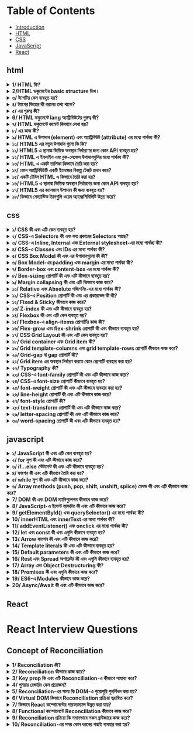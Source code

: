 # Table of Contents

- [Introduction](#introduction)
- [HTML](#html)
- [CSS](#css)
- [JavaScript](#javascript)
- [React](#React)

## html
<details>
  <summary><strong>1/ HTML কি?</strong></summary>
  <p>উত্তর : HTML এর পুর্ণরুপ হল HyperText Markup Language. এটি ওয়েব পেইজ তৈরি এবং গঠন করার জন্য ব্যবহৃত একটি মার্কআপ ভাষা। 
  HTML মুলত ওয়েবপেইজের বিষয়বস্তু যেমন পাঠ্য, চিত্র, লিঙ্ক, এবং অন্যান্য মিডিয়া উপাদানগুলি নির্ধারণ করতে ব্যবহৃত হয়। HTML কোডটি ট্যাগ এবং অ্যাট্রিবিউটের সমন্বয়ে গঠিত, যা ব্রাউজারকে বলে দেয় কীভাবে একটি ওয়েবপেইজ বিভিন্ন অংশ প্রদর্শন করতে হবে। HTML একটি স্ট্যাটিক ভাষা, অর্থাৎ এটি ওয়েবপেইজ স্থায়ী গঠন এবং বিষয়বস্তু নির্ধারণ করে। 
  </p>
</details>

<details>
  <summary><strong>2/HTML ডকুমেন্টের basic structure লিখ।</strong></summary>
  <p>উত্তর :  

                <!DOCTYPE html>
                <html lang="en">
                <head>
                    <meta charset="UTF-8">
                    <meta name="viewport" content="width=device-width, initial-scale=1.0">
                    <title>Document Title</title>
                </head>
                <body>
                    <h1>Welcome to HTML</h1>
                    <p>This is a basic HTML document structure.</p>
                </body>
                </html></p>
</details>


<details>
  <summary><strong>৩/ <!DOCTYPE html> ট্যাগটির কেন ব্যবহৃত হয়?</strong></summary>
  <p> উত্তর : <!DOCTYPE html> ট্যাগটি ব্রাউজারকে জানায় যে ডকুমেন্টটি HTML5 ভাষায় লেখা হয়েছে। এটি ব্রাউজারকে ডকুমেন্টটি সঠিকভাবে এবং স্ট্যান্ডার্ড মোডে রেন্ডার করতে সহায়তা করে।</p>
</details>

<details>
  <summary><strong>৪/ <head> ট্যাগের ভিতরে কী ধরনের তথ্য থাকে?</strong></summary>
  <p> উত্তর : <head> ট্যাগের ভিতরে থাকে মেটা-তথ্য যেমন চরসেট(charset), ভিউপোর্ট সেটিংস, শিরোনাম, এবং স্টাইলশিট এবং স্ক্রিপ্ট লিঙ্ক।</p>
</details>

<details>
  <summary><strong>৫/ <meta charset="UTF-8"> এর গুরুত্ব কী?</strong></summary>
  <p> উত্তর :<meta charset="UTF-8"> ডকুমেন্টের চরসেট(charset) নির্ধারণ করে যা ইউনিকোড ব্যবহার করে। এটি নিশ্চিত করে যে ডকুমেন্টে বিভিন্ন ভাষার বিশেষ অক্ষরগুলি সঠিকভাবে প্রদর্শিত হবে।</p>
</details>
<details>
  <summary><strong>6/ HTML ডকুমেন্টে lang অ্যাট্রিবিউটের গুরুত্ব কী?</strong></summary>
  <p> উত্তর :lang অ্যাট্রিবিউটটি ডকুমেন্টের ভাষা নির্ধারণ করে যা ব্রাউজার এবং স্ক্রিন রিডারগুলির জন্য উপকারী। এটি সার্চ ইঞ্জিন অপটিমাইজেশনেও সহায়ক।</p>
</details>
<details>
  <summary><strong>৭/ HTML ডকুমেন্টে কমেন্ট কিভাবে লেখা হয়?</strong></summary>
  <p> উত্তর : HTML ডকুমেন্টে কমেন্ট লেখার জন্য নিচের ফরম্যাট ব্যবহার করা হয়:
	                              <!-- এটি একটি কমেন্ট -->
HTML কমেন্ট শুরু হয় <!-- দিয়ে এবং শেষ হয় --> দিয়ে।এই দুটি চিহ্নের মধ্যে যা কিছু লেখা হয়, তা ব্রাউজার ব্যবহারকারীকে দেখানো হয় না।</p>
</details>
<details>
  <summary><strong>৮/<metaname="viewport" content="width=device-width, initial-scale=1.0"> এর কাজ কী?</strong></summary>
  <p> উত্তর : এই <meta> ট্যাগটি মোবাইল ডিভাইসে ডকুমেন্টের স্কেলিং এবং প্রস্থ নিয়ন্ত্রণ করে, যা রেস্পন্সিভ ডিজাইনের জন্য অত্যন্ত গুরুত্বপূর্ণ।</p>
</details>
<details>
  <summary><strong>৯/ HTML এ উপাদান (element) এবং অ্যাট্রিবিউট (attribute) এর মধ্যে পার্থক্য কী?</strong></summary>
  <p>উত্তর : 

                        উপাদান (Element):
                        সংজ্ঞা: HTML ডকুমেন্টের বিল্ডিং ব্লক। এটি একটি শুরু ট্যাগ, বিষয়বস্তু, এবং একটি শেষ ট্যাগ নিয়ে গঠিত।
                        উদাহরণ: <p>এই একটি প্যারাগ্রাফ।</p>
                        এখানে <p> শুরু ট্যাগ, এই একটি প্যারাগ্রাফ। বিষয়বস্তু, এবং </p> শেষ ট্যাগ।
                        প্রকারভেদ:
                        ব্লক লেভেল উপাদান: <div>, <p>, <h1>, ইত্যাদি।
                        ইনলাইন উপাদান: <span>, <a>, <img>, ইত্যাদি।
                        অ্যাট্রিবিউট (Attribute):
                        সংজ্ঞা: HTML উপাদানগুলির অতিরিক্ত তথ্য প্রদান করে। এগুলি শুরু ট্যাগে নির্দিষ্ট করা হয় এবং সাধারণত নাম-মান জোড়া আকারে থাকে।
                        উদাহরণ: <a href="https://www.example.com" target="_blank">Visit Example</a>
                        এখানে href এবং target অ্যাট্রিবিউট, এবং তাদের মান যথাক্রমে "https://www.example.com" এবং "_blank"।</p>
</details>
<details>
  <summary><strong>১০/  HTML5 এর নতুন উপাদান গুলো কি কি?</strong></summary>
  <p>উত্তর : HTML5 এর নতুন উপাদানগুলোর নাম:
  <ul>
    <li><code>&lt;article&gt;</code></li>
    <li><code>&lt;section&gt;</code></li>
    <li><code>&lt;nav&gt;</code></li>
    <li><code>&lt;aside&gt;</code></li>
    <li><code>&lt;header&gt;</code></li>
    <li><code>&lt;footer&gt;</code></li>
    <li><code>&lt;main&gt;</code></li>
    <li><code>&lt;figure&gt;</code></li>
    <li><code>&lt;figcaption&gt;</code></li>
    <li><code>&lt;mark&gt;</code></li>
    <li><code>&lt;time&gt;</code></li>
    <li><code>&lt;progress&gt;</code></li>
    <li><code>&lt;meter&gt;</code></li>
    <li><code>&lt;summary&gt;</code></li>
    <li><code>&lt;details&gt;</code></li>
  </ul>
  </p>
</details>

<details>
  <summary><strong>১১/ HTML5 এ স্থানাঙ্ক ভিত্তিক অবস্থান নির্ধারণের জন্য কোন API ব্যবহৃত হয়? </strong></summary>
  <p>উত্তর: জিওলোকেশন API।</p>
</details>
<details>
  <summary><strong>১২/ HTML এ ইনলাইন এবং ব্লক-লেভেল উপাদানগুলির মধ্যে পার্থক্য কী?</strong></summary>
  <p>উত্তর : 
  </p>
  <p><strong>ইনলাইন উপাদান (Inline Elements):</strong></p>
  <ul>
    <li>সংজ্ঞা: ইনলাইন উপাদানগুলি একটি লাইনের মধ্যে থাকে এবং শুধুমাত্র যতটুকু প্রয়োজন ততটুকু জায়গা নেয়।</li>
    <li>ডিসপ্লে প্রপার্টি: <code>display: inline;</code></li>
    <li>লাইনের পরিবর্তন: ইনলাইন উপাদানগুলি নতুন লাইন শুরু করে না।</li>
    <li>আনুষঙ্গিক উপাদান: ইনলাইন উপাদানগুলির মধ্যে শুধুমাত্র ইনলাইন বা টেক্সট উপাদান থাকতে পারে।</li>
    <li>উদাহরণ: <code>&lt;span&gt;</code>, <code>&lt;a&gt;</code>, <code>&lt;img&gt;</code>, <code>&lt;strong&gt;</code>, <code>&lt;em&gt;</code></li>
    <li>স্টাইলিং: ইনলাইন উপাদানগুলির প্রস্থ বা উচ্চতা পরিবর্তন করা যায় না।</li>
  </ul>
  <p><strong>ব্লক-লেভেল উপাদান (Block-level Elements):</strong></p>
  <ul>
    <li>সংজ্ঞা: ব্লক-লেভেল উপাদানগুলি একটি সম্পূর্ণ লাইনের জায়গা নেয় এবং নতুন লাইন শুরু করে।</li>
    <li>ডিসপ্লে প্রপার্টি: <code>display: block;</code></li>
    <li>লাইনের পরিবর্তন: প্রতিটি ব্লক-লেভেল উপাদান নতুন লাইন শুরু করে।</li>
    <li>আনুষঙ্গিক উপাদান: ব্লক-লেভেল উপাদানগুলির মধ্যে অন্যান্য ব্লক-লেভেল বা ইনলাইন উপাদান থাকতে পারে।</li>
    <li>উদাহরণ: <code>&lt;div&gt;</code>, <code>&lt;p&gt;</code>, <code>&lt;h1&gt;</code> - <code>&lt;h6&gt;</code>, <code>&lt;ul&gt;</code>, <code>&lt;ol&gt;</code>, <code>&lt;li&gt;</code></li>
    <li>স্টাইলিং: ব্লক-লেভেল উপাদানগুলির প্রস্থ এবং উচ্চতা পরিবর্তন করা যায়।</li>
  </ul>
</details>

<details>
  <summary><strong>১৩/ HTML এ একটি তালিকা কিভাবে তৈরি করা হয়?</strong></summary>
  <p>উত্তর: একটি আনঅর্ডারড তালিকার জন্য <code>&lt;ul&gt;</code> এবং <code>&lt;li&gt;</code>, এবং একটি অর্ডারড তালিকার জন্য <code>&lt;ol&gt;</code> এবং <code>&lt;li&gt;</code> ট্যাগ ব্যবহার করা হয়।</p>
</details>

<details>
  <summary><strong>১৪/ কোন অ্যাট্রিবিউটটি একটি ইমেজের বিকল্প টেক্সট প্রদান করে?</strong></summary>
  <p>উত্তর: <code>alt</code> অ্যাট্রিবিউট।</p>
</details>

<details>
  <summary><strong>১৫/ একটি টেবিল HTML এ কিভাবে তৈরি করা হয়?</strong></summary>
  <p>উত্তর: <code>&lt;table&gt;</code>, <code>&lt;tr&gt;</code>, <code>&lt;td&gt;</code>, <code>&lt;th&gt;</code> ট্যাগগুলি ব্যবহার করে।</p>
  <table>
    <tr>
      <th>নাম</th>
      <th>বয়স</th>
      <th>শহর</th>
    </tr>
    <tr>
      <td>আহমেদ</td>
      <td>২৫</td>
      <td>ঢাকা</td>
    </tr>
    <tr>
      <td>সারা</td>
      <td>২২</td>
      <td>চট্টগ্রাম</td>
    </tr>
  </table>
</details>
<details>
  <summary><strong>১৬/ HTML5 এ স্থানাঙ্ক ভিত্তিক অবস্থান নির্ধারণের জন্য কোন API ব্যবহৃত হয়?</strong></summary>
  <p>উত্তর: জিওলোকেশন API।</p>
</details>

<details>
  <summary><strong>১৭/ HTML5 এর ক্যানভাস উপাদান কী জন্য ব্যবহৃত হয়?</strong></summary>
  <p>উত্তর: 2D গ্রাফিক্স এবং অ্যানিমেশন আঁকতে।</p>
</details>

<details>
  <summary><strong>১৮/ কিভাবে সেম্যান্টিক ট্যাগগুলি ওয়েব অ্যাক্সেসিবিলিটি উন্নত করে?</strong></summary>
  <p>উত্তর: 
    সেম্যান্টিক ট্যাগগুলি ওয়েব অ্যাক্সেসিবিলিটি উন্নত করে বিভিন্ন উপায়ে, যার মধ্যে রয়েছে:
  </p>
  <ul>
    <li><strong>স্ক্রিন রিডারের জন্য ওয়েবসাইটের কাঠামো স্পষ্ট করা:</strong> সেম্যান্টিক ট্যাগগুলি স্ক্রিন রিডারকে বলে যে ওয়েবপৃষ্ঠার বিভিন্ন অংশ কী কাজ করে। উদাহরণস্বরূপ, একটি <code>&lt;h1&gt;</code> ট্যাগ স্ক্রিন রিডারকে বলে যে এটি একটি শিরোনাম, যখন একটি <code>&lt;p&gt;</code> ট্যাগ স্ক্রিন রিডারকে বলে যে এটি একটি অনুচ্ছেদ। এটি ব্যবহারকারীদের ওয়েবপৃষ্ঠার বিষয়বস্তু আরও সহজে বুঝতে এবং নেভিগেট করতে সাহায্য করে।</li>
    <li><strong>সার্চ ইঞ্জিন অপ্টিমাইজেশন (SEO) উন্নত করা:</strong> সেম্যান্টিক ট্যাগগুলি সার্চ ইঞ্জিনগুলিকে বুঝতে সাহায্য করে যে ওয়েবপৃষ্ঠাটি কিসের সম্পর্কে। এটি ওয়েবসাইটটিকে প্রাসঙ্গিক অনুসন্ধানের ফলাফলে বৃদ্ধি করতে সাহায্য করে।</li>
    <li><strong>সহজেই বোঝার জন্য ওয়েবসাইট তৈরি করা:</strong> সেম্যান্টিক ট্যাগগুলি ব্যবহার করার ফলে ওয়েবসাইটগুলি আরও সহজে বোঝা যায়, এমনকি যারা HTML বা CSS-এর সাথে পরিচিত নন। এটি বিভিন্ন দক্ষতা স্তরের ব্যবহারকারীদের জন্য ওয়েবসাইটগুলি আরও অ্যাক্সেসযোগ্য করে তোলে।</li>
  </ul>
  <p>সেম্যান্টিক ট্যাগগুলির কিছু নির্দিষ্ট উদাহরণ যা ওয়েব অ্যাক্সেসিবিলিটি উন্নত করতে ব্যবহার করা যেতে পারে তার মধ্যে রয়েছে:</p>
  <ul>
    <li><code>&lt;h1&gt;</code> থেকে <code>&lt;h6&gt;</code>: শিরোনামগুলি নির্দেশ করতে।</li>
    <li><code>&lt;p&gt;</code>: অনুচ্ছেদগুলি নির্দেশ করতে।</li>
    <li><code>&lt;a&gt;</code>: হাইপারলিঙ্কগুলি নির্দেশ করতে।</li>
    <li><code>&lt;img&gt;</code>: চিত্রগুলি নির্দেশ করতে।</li>
    <li><code>&lt;table&gt;</code>: সারণিগুলি নির্দেশ করতে।</li>
    <li><code>&lt;ul&gt;</code> এবং <code>&lt;ol&gt;</code>: তালিকাগুলি নির্দেশ করতে।</li>
  </ul>
  <p>সেম্যান্টিক ট্যাগগুলি ব্যবহার করা ওয়েব অ্যাক্সেসিবিলিটি উন্নত করার একটি সহজ উপায়। এগুলি ব্যবহারকারীদের জন্য ওয়েবসাইটগুলি আরও সহজে বোঝা এবং ব্যবহার করা যায় তা নিশ্চিত করতে সাহায্য করে।</p>
</details>


## css 
<details>
  <summary><strong>১/ CSS কী এবং এটি কেন ব্যবহৃত হয়?</strong></summary>
  <p>উত্তর: CSS (Cascading Style Sheets) একটি স্টাইল শীট ভাষা যা HTML বা XML (SVG, XHTML) এর মত মার্কআপ ভাষার সাথে ব্যবহৃত হয়। এটি ওয়েব পেইজের বিন্যাস নির্ধারণ করতে ব্যবহৃত হয়, যেমন রঙ, ফন্ট, এবং লেআউট।</p>
</details>

<details>
  <summary><strong>২/ CSS-এ Selectors কী এবং কত প্রকারের Selectors আছে?</strong></summary>
  <p>উত্তর: CSS-এ Selectors হল উপাদানগুলি নির্ধারণ করার উপায় যেগুলি আপনি স্টাইল করতে চান। Selectors-এর প্রকারভেদগুলি হল: Universal, Type, Class, ID, Attribute, Pseudo-class, এবং Pseudo-element।</p>
</details>

<details>
  <summary><strong>৩/ CSS-এ Inline, Internal এবং External stylesheet-এর মধ্যে পার্থক্য কী?</strong></summary>
  <p>উত্তর: Inline CSS সরাসরি HTML ট্যাগের মধ্যে লেখা হয়, Internal CSS <code>&lt;style&gt;</code> ট্যাগের মধ্যে লেখা হয় যা HTML ডকুমেন্টের <code>&lt;head&gt;</code> সেকশনে থাকে, এবং External CSS আলাদা .css ফাইলে লেখা হয় এবং HTML ডকুমেন্টে <code>&lt;link&gt;</code> ট্যাগের মাধ্যমে যুক্ত করা হয়।</p>
</details>

<details>
  <summary><strong>৪/ CSS-এ Classes এবং IDs এর মধ্যে পার্থক্য কী?</strong></summary>
  <p>উত্তর: CSS-এ Classes এবং IDs-এর মধ্যে পার্থক্য হল, Classes বহু HTML উপাদানে প্রয়োগ করা যায় এবং এগুলি ‘.’ সিম্বল দিয়ে শুরু হয়। অন্যদিকে, IDs একটি HTML উপাদানে অনন্য এবং ‘#’ সিম্বল দিয়ে শুরু হয়, যা সুনির্দিষ্টভাবে একটি উপাদানকে লক্ষ্য করতে ব্যবহৃত হয়।</p>
</details>

<details>
  <summary><strong>৫/ CSS Box Model কী এবং এর উপাদানগুলো কী কী?</strong></summary>
  <p>উত্তর: CSS Box Model হল একটি মডেল যা প্রতিটি HTML উপাদানকে একটি বক্স হিসেবে দেখায়। এর উপাদানগুলো হল: Content, Padding, Border, এবং Margin।</p>
</details>

<details>
  <summary><strong>৬/ Box Model-এর padding এবং margin এর মধ্যে পার্থক্য কী?</strong></summary>
  <p>উত্তর: Padding হল উপাদানের ভিতরের অংশ এবং বর্ডারের মধ্যে ফাঁকা জায়গা, আর Margin হল উপাদানের বর্ডার এবং বাইরের অংশের মধ্যে ফাঁকা জায়গা।</p>
</details>

<details>
  <summary><strong>৭/ Border-box এবং content-box এর মধ্যে পার্থক্য কী?</strong></summary>
  <p>উত্তর: Border-box এ, padding এবং border উপাদানের মোট প্রস্থ এবং উচ্চতায় অন্তর্ভুক্ত হয়। Content-box এ, প্রস্থ এবং উচ্চতা কেবলমাত্র উপাদানের বিষয়বস্তু পর্যন্ত সীমাবদ্ধ থাকে, padding এবং border অতিরিক্ত যোগ করা হয়।</p>
</details>

<details>
  <summary><strong>৮/ Box-sizing প্রোপার্টি কী এবং এটি কীভাবে ব্যবহৃত হয়?</strong></summary>
  <p>উত্তর: Box-sizing প্রোপার্টি বক্স মডেল নির্ধারণ করে যে কিভাবে উপাদানের প্রস্থ এবং উচ্চতা গণনা করা হবে। এটি দুটি মান গ্রহণ করে: content-box এবং border-box।</p>
</details>

<details>
  <summary><strong>৯/ Margin collapsing কী এবং এটি কিভাবে কাজ করে?</strong></summary>
  <p>উত্তর: Margin collapsing হল দুটি বা ততোধিক খাড়া মার্জিন একসাথে মিলিত হওয়া এবং একক মার্জিন গঠন করা। সবচেয়ে বড় মার্জিনটি বজায় থাকে এবং ছোট মার্জিনগুলি মুছে যায়।</p>
</details>

<details>
  <summary><strong>১০/ Relative এবং Absolute পজিশনিং-এর মধ্যে পার্থক্য কী?</strong></summary>
  <p>উত্তর: Relative পজিশনিং উপাদানটিকে তার স্বাভাবিক অবস্থান থেকে সরিয়ে দেয়, যেখানে Absolute পজিশনিং উপাদানটিকে তার পূর্বপুরুষের প্রথম পজিশন্ড উপাদান বা ডকুমেন্টের বডি থেকে সরিয়ে দেয়।</p>
</details>

<details>
  <summary><strong>১১/ CSS-এ Position প্রোপার্টি কী এবং এর প্রকারভেদ কী কী?</strong></summary>
  <p>উত্তর: CSS-এ Position প্রোপার্টি একটি উপাদানের অবস্থান নির্ধারণ করে। এর প্রকারভেদগুলো হল:
  <ul>
    <li>Static: ডিফল্ট পজিশনিং, উপাদান স্বাভাবিক অবস্থানে থাকে।</li>
    <li>Relative: উপাদান তার স্বাভাবিক অবস্থান থেকে স্থানান্তরিত হয়।</li>
    <li>Absolute: উপাদান তার প্রথম পজিশন্ড প্যারেন্ট থেকে স্থানান্তরিত হয়।</li>
    <li>Fixed: উপাদান ভিউপোর্টের আপেক্ষিকভাবে স্থির থাকে।</li>
    <li>Sticky: উপাদান স্ক্রল করার সময় নির্দিষ্ট অবস্থানে আটকানো থাকে।</li>
  </ul>
  </p>
</details>

<details>
  <summary><strong>১২/ Fixed & Sticky কীভাবে কাজ করে?</strong></summary>
  <p>উত্তর: Fixed পজিশনিং উপাদানটিকে ভিউপোর্টের আপেক্ষিকভাবে স্থির করে। অর্থাৎ, যখন আপনি পৃষ্ঠাটি স্ক্রল করেন, তখন এটি একই স্থানে থাকে। এটি সাধারণত ইউজার ইন্টারফেস উপাদান, যেমন ন্যাভিগেশন বারে ব্যবহৃত হয়।
  <br>
  Sticky পজিশনিং উপাদানটিকে একটি নির্দিষ্ট অবস্থানে স্থির করে, কিন্তু এটি স্ক্রল করার সময় অন্যান্য উপাদানের সাথে চলাচল করে। যখন উপাদানটি নির্দিষ্ট স্ক্রল পজিশনে পৌঁছে যায়, তখন এটি স্থির হয়ে যায়। এটি সাধারণত হেডার বা সেকশন টাইটেল তৈরি করতে ব্যবহৃত হয়।</p>
</details>

<details>
  <summary><strong>১৩/ Z-index কী এবং এটি কীভাবে ব্যবহৃত হয়?</strong></summary>
  <p>উত্তর: Z-index একটি CSS প্রোপার্টি যা উপাদানের স্ট্যাকিং অর্ডার নির্ধারণ করে। এটি শুধুমাত্র পজিশন্ড উপাদান (যেমন relative, absolute, fixed, বা sticky) এর জন্য প্রযোজ্য।
  <ul>
    <li>কিভাবে কাজ করে:</li>
    <li>Z-index এর মান যত বেশি হবে, উপাদানটি তত বেশি উপরে থাকবে।</li>
    <li>উদাহরণস্বরূপ, যদি একটি উপাদানের z-index 1 এবং অন্যটির 2 হয়, তবে দ্বিতীয়টি প্রথমটির উপরে প্রদর্শিত হবে।</li>
    <li>Z-index এর মান ইতিবাচক, নেতিবাচক বা শূন্য হতে পারে।</li>
  </ul>
  </p>
</details>

<details>
  <summary><strong>১৪/ Flexbox কী এবং এটি কেন ব্যবহৃত হয়?</strong></summary>
  <p>উত্তর: Flexbox হল CSS3 এর একটি লেআউট মডেল যা সহজে এবং দক্ষভাবে কমপ্লেক্স লেআউট গঠন করতে ব্যবহৃত হয়। এটি কন্টেইনার এবং এর CHILD উপাদানগুলোর মধ্যে স্থান এবং আলাইনমেন্ট নিয়ন্ত্রণ করতে সাহায্য করে।</p>
</details>

<details>
  <summary><strong>১৫/ Flexbox-এ align-items প্রোপার্টির কাজ কী?</strong></summary>
  <p>উত্তর: align-items প্রোপার্টি ক্রস অ্যাক্স বরাবর ফ্লেক্স আইটেমগুলির সমতল নির্ধারণ করে। এর মানগুলি হল: flex-start, flex-end, center, baseline, এবং stretch।</p>
</details>

<details>
  <summary><strong>১৬/ Flex-grow এবং flex-shrink প্রোপার্টি কী এবং কীভাবে ব্যবহৃত হয়?</strong></summary>
  <p>উত্তর:
  <ul>
    <li><strong>Flex-grow:</strong> Flex-grow প্রোপার্টি ফ্লেক্স কন্টেইনারের মধ্যে একটি ফ্লেক্স আইটেমের বৃদ্ধির হার নির্ধারণ করে। যদি কন্টেইনারে অতিরিক্ত স্থান থাকে, তবে flex-grow এর মানের ভিত্তিতে আইটেমগুলো সমানভাবে বা নির্দিষ্ট অনুপাতে স্থান গ্রহণ করে। উদাহরণস্বরূপ, যদি একটি আইটেমের flex-grow 2 এবং অন্যটির 1 হয়, তাহলে প্রথমটি দ্বিতীয়টির চেয়ে দ্বিগুণ স্থান নেবে।</li>
    <li><strong>Flex-shrink:</strong> Flex-shrink প্রোপার্টি ফ্লেক্স আইটেমের সংকোচনের হার নির্ধারণ করে যখন কন্টেইনারে স্থান কম থাকে। এটি কন্টেইনারের মোট প্রস্থ বা উচ্চতার তুলনায় আইটেমগুলোকে সংকোচন করতে সাহায্য করে। উদাহরণস্বরূপ, যদি একটি আইটেমের flex-shrink 1 এবং অন্যটির 2 হয়, তাহলে দ্বিতীয় আইটেমটি প্রথমটির তুলনায় দ্বিগুণ হারে সংকুচিত হবে।</li>
  </ul>
  </p>
</details>

<details>
  <summary><strong>১৭/ CSS Grid Layout কী এবং এটি কেন ব্যবহৃত হয়?</strong></summary>
  <p>উত্তর: CSS Grid Layout হল একটি 2D লেআউট মডেল যা কমপ্লেক্স লেআউট তৈরি করতে ব্যবহৃত হয়। এটি কন্টেইনার এবং এর child উপাদানগুলির জন্য কলাম এবং সারি তৈরি করতে সাহায্য করে।</p>
</details>

<details>
  <summary><strong>১৮/ Grid container এবং Grid item কী?</strong></summary>
  <p>উত্তর: Grid container হল একটি উপাদান যা display: grid বা display: inline-grid প্রোপার্টি ব্যবহার করে। Grid items হল সেই উপাদানের সরাসরি সন্তান উপাদানগুলি।</p>
</details>

<details>
  <summary><strong>১৯/ Grid template-columns এবং grid template-rows প্রোপার্টি কীভাবে কাজ করে?</strong></summary>
  <p>উত্তর: grid-template-columns এবং grid-template-rows প্রোপার্টি Grid কন্টেইনারের কলাম এবং সারির সংখ্যা এবং আকার নির্ধারণ করে।</p>
</details>

<details>
  <summary><strong>২০/ Grid-gap বা gap প্রোপার্টি কী?</strong></summary>
  <p>উত্তর: Grid-gap বা gap প্রোপার্টি Grid items এর মধ্যে ফাঁকা স্থান নির্ধারণ করে। এটি কলাম এবং সারির মধ্যে স্থান যোগ করতে ব্যবহৃত হয়।</p>
</details>

<details>
  <summary><strong>২১/ Grid item এর অবস্থান নির্ধারণ করতে কোন প্রোপার্টি ব্যবহার করা হয়?</strong></summary>
  <p>উত্তর: Grid item এর অবস্থান নির্ধারণ করতে grid-column এবং grid-row প্রোপার্টি ব্যবহার করা হয়। Grid-column প্রোপার্টি আইটেমটির কোন কলাম থেকে শুরু এবং কোন কলামে শেষ হবে তা নির্ধারণ করে। Grid-row প্রোপার্টি আইটেমটির কোন সারি থেকে শুরু এবং কোন সারিতে শেষ হবে তা নির্ধারণ করে।</p>
</details>

<details>
  <summary><strong>২২/ Typography কী?</strong></summary>
  <p>উত্তর: Typography হল টেক্সটের ডিজাইন এবং স্টাইলিংয়ের প্রক্রিয়া। এটি টেক্সটের ফন্ট, আকার, লাইন স্পেসিং, এবং অন্যান্য বৈশিষ্ট্য নির্ধারণ করে যা ওয়েব পৃষ্ঠায় টেক্সটের চেহারা ও পাঠযোগ্যতা প্রভাবিত করে।</p>
</details>

<details>
  <summary><strong>২৩/ CSS-এ font-family প্রোপার্টি কী এবং এটি কীভাবে কাজ করে?</strong></summary>
  <p>উত্তর: font-family প্রোপার্টি একটি টেক্সটের জন্য ব্যবহৃত ফন্ট নির্ধারণ করে। এটি ফন্টের নামের একটি তালিকা গ্রহণ করে, যেখানে প্রথম উপলব্ধ ফন্টটি প্রয়োগ করা হয়। উদাহরণ: <code>font-family: Arial, sans-serif;</code></p>
</details>

<details>
  <summary><strong>২৪/ CSS-এ font-size প্রোপার্টি কীভাবে ব্যবহৃত হয়?</strong></summary>
  <p>উত্তর: font-size প্রোপার্টি টেক্সটের আকার নির্ধারণ করে। এটি বিভিন্ন ইউনিটে দেওয়া যেতে পারে, যেমন পিক্সেল(px), এম(em), রিম(rem), শতাংশ(%), বা পয়েন্ট(pt)। উদাহরণ: <code>font-size: 16px;</code></p>
</details>

<details>
  <summary><strong>২৫/ font-weight প্রোপার্টি কী এবং এটি কীভাবে ব্যবহার করা হয়?</strong></summary>
  <p>উত্তর: font-weight প্রোপার্টি টেক্সটের বোল্ডনেস নির্ধারণ করে। এটি বিভিন্ন মান নিতে পারে, যেমন normal, bold, বা নির্দিষ্ট সংখ্যাসূচক মান (100 থেকে 900 পর্যন্ত)। উদাহরণ: <code>font-weight: bold;</code></p>
</details>

<details>
  <summary><strong>২৬/ line-height প্রোপার্টি কী এবং এটি কীভাবে কাজ করে?</strong></summary>
  <p>উত্তর: line-height প্রোপার্টি লাইনের উচ্চতা নির্ধারণ করে, যা লাইনগুলির মধ্যে স্পেসিং নিয়ন্ত্রণ করে। এটি সাধারণত ফন্ট সাইজের একটি গুণক হিসাবে ব্যবহৃত হয়। উদাহরণ: <code>line-height: 1.5;</code></p>
</details>

<details>
  <summary><strong>২৭/ font-style প্রোপার্টি কী?</strong></summary>
  <p>উত্তর: font-style প্রোপার্টি টেক্সটের স্টাইল নির্ধারণ করে, যেমন normal, italic, এবং oblique। উদাহরণ: <code>font-style: italic;</code></p>
</details>

<details>
  <summary><strong>২৮/ text-transform প্রোপার্টি কী এবং এটি কীভাবে কাজ করে?</strong></summary>
  <p>উত্তর: text-transform প্রোপার্টি টেক্সটের অক্ষরের কেস পরিবর্তন করে। এর মানগুলি হল: capitalize, uppercase, lowercase, এবং none। উদাহরণ: <code>text-transform: uppercase;</code></p>
</details>

<details>
  <summary><strong>২৯/ letter-spacing প্রোপার্টি কী এবং এটি কীভাবে কাজ করে?</strong></summary>
  <p>উত্তর: letter-spacing প্রোপার্টি টেক্সটের অক্ষরগুলির মধ্যে ফাঁকা স্থান নির্ধারণ করে। এটি পজিটিভ বা নেগেটিভ মান নিতে পারে। উদাহরণ: <code>letter-spacing: 2px;</code></p>
</details>

<details>
  <summary><strong>৩০/ word-spacing প্রোপার্টি কী এবং এটি কীভাবে ব্যবহৃত হয়?</strong></summary>
  <p>উত্তর: word-spacing প্রোপার্টি টেক্সটের শব্দগুলির মধ্যে ফাঁকা স্থান নির্ধারণ করে। এটি টেক্সটের পাঠযোগ্যতা উন্নত করতে ব্যবহৃত হয়। উদাহরণ: <code>word-spacing: 4px;</code></p>
</details>

## javascript

<details>
  <summary><strong>১/ JavaScript কী এবং এটি কেন ব্যবহৃত হয়?</strong></summary>
  <p>উত্তর: JavaScript একটি প্রোগ্রামিং ভাষা যা ওয়েবসাইটে ইন্টারঅ্যাকটিভ কনটেন্ট যুক্ত করতে ব্যবহৃত হয়। এটি HTML এবং CSS এর সাথে ব্যবহৃত হয়, ডাইনামিক ওয়েব পেজ তৈরি করতে এবং ব্যবহারকারীর সাথে ইন্টারঅ্যাকশন পরিচালনা করতে।</p>
</details>

<details>
  <summary><strong>২/ for লুপ কী এবং এটি কীভাবে কাজ করে?</strong></summary>
  <p>উত্তর: for লুপ একটি নির্দিষ্ট সংখ্যক বার কোড এক্সিকিউট করার জন্য ব্যবহৃত হয়। এটি সাধারণত পুনরাবৃত্তিমূলক কাজগুলির জন্য ব্যবহৃত হয়, যেখানে একটি কাউন্টার ভেরিয়েবল ব্যবহার করে লুপের প্রতিটি পুনরাবৃত্তি ট্র্যাক করা হয়।
  <pre>
  <code>
  for (initialization; condition; increment/decrement) {
      // কোড ব্লক যা এক্সিকিউট হবে
  }
  </code>
  </pre>
  কীভাবে কাজ করে:
  <ul>
    <li><strong>Initialization (শুরু):</strong> এটি লুপের কাউন্টার ভেরিয়েবল সেট আপ করে। এটি লুপের শুরুতে একবার এক্সিকিউট হয়।</li>
    <li><strong>Condition (শর্ত):</strong> প্রতিটি পুনরাবৃত্তির আগে এই শর্তটি চেক করা হয়। যদি শর্তটি সত্য হয়, তবে লুপটি চলতে থাকে। যদি শর্তটি মিথ্যা হয়, তবে লুপটি থেমে যায়।</li>
    <li><strong>Increment/Decrement (বৃদ্ধি/হ্রাস):</strong> প্রতিটি পুনরাবৃত্তির পরে কাউন্টার ভেরিয়েবলটি বৃদ্ধি বা হ্রাস করা হয়।</li>
    <li><strong>Code Block (কোড ব্লক):</strong> লুপের প্রতিটি পুনরাবৃত্তিতে এই কোড ব্লকটি এক্সিকিউট হয়।</li>
  </ul>
  </p>
</details>

<details>
  <summary><strong>৩/ if...else স্টেটমেন্ট কী এবং এটি কীভাবে ব্যবহৃত হয়?</strong></summary>
  <p>উত্তর: if...else স্টেটমেন্ট হল শর্তসাপেক্ষ লজিক্যাল স্টেটমেন্ট যা একটি শর্ত (condition) পরীক্ষা করে এবং সেই শর্তটি সত্য (true) হলে একটি কোড ব্লক এবং মিথ্যা (false) হলে অন্য একটি কোড ব্লক এক্সিকিউট করে। এটি প্রোগ্রামিংয়ে নির্দিষ্ট শর্ত অনুযায়ী বিভিন্ন ক্রিয়া সম্পাদনের জন্য ব্যবহৃত হয়।
  <pre>
  <code>
  if (condition) {
      // কোড ব্লক যা এক্সিকিউট হবে যদি condition সত্য হয়
  } else {
      // কোড ব্লক যা এক্সিকিউট হবে যদি condition মিথ্যা হয়
  }
  </code>
  </pre>
  কীভাবে কাজ করে:
  <ul>
    <li><strong>condition:</strong> এটি একটি এক্সপ্রেশন যা true বা false এ মূল্যায়ন করা হয়।</li>
    <li>যদি condition সত্য হয় (true), তবে if ব্লকের কোড এক্সিকিউট হয়।</li>
    <li>যদি condition মিথ্যা হয় (false), তবে else ব্লকের কোড এক্সিকিউট হয়।</li>
  </ul>
  </p>
</details>

<details>
  <summary><strong>৪/ ফাংশন কী এবং এটি কীভাবে তৈরি করা হয়?</strong></summary>
  <p>উত্তর: ফাংশন হল কোডের একটি পুনর্ব্যবহারযোগ্য ব্লক যা একটি নির্দিষ্ট কাজ সম্পন্ন করে। এটি function কীওয়ার্ড ব্যবহার করে তৈরি করা হয়। উদাহরণ:
  <pre>
  <code>
  function greet(name) {
      return `Hello, ${name}!`;
  }
  </code>
  </pre>
  </p>
</details>

<details>
  <summary><strong>৫/ while লুপ কী এবং এটি কীভাবে কাজ করে?</strong></summary>
  <p>উত্তর: while লুপ একটি কন্ডিশনাল লুপ যা শর্ত (condition) সত্য (true) থাকলে কোড ব্লক বারবার এক্সিকিউট করে। এটি সাধারণত ব্যবহার করা হয় যখন লুপের পুনরাবৃত্তি সংখ্যা পূর্বনির্ধারিত নয়।
  <pre>
  <code>
  let i = 0;
  while (i < 5) {
      console.log(i);
      i++;
  }
  </code>
  </pre>
  কীভাবে কাজ করে:
  <ul>
    <li>condition পরীক্ষা করা হয়।</li>
    <li>যদি condition সত্য হয়, কোড ব্লক এক্সিকিউট হয়।</li>
    <li>এরপর পুনরায় condition পরীক্ষা করা হয়।</li>
    <li>শর্ত মিথ্যা হলে লুপটি থামে।</li>
  </ul>
  </p>
</details>

<details>
  <summary><strong>৬/ Array methods (push, pop, shift, unshift, splice) মেথড কী এবং এটি কীভাবে কাজ করে?</strong></summary>
  <p>উত্তর:
  <ul>
    <li><strong>push():</strong> মেথড একটি অ্যারের শেষে একটি বা একাধিক উপাদান যোগ করে এবং অ্যারের নতুন দৈর্ঘ্য ফেরত দেয়। উদাহরণ:
    <pre>
    <code>
    let fruits = ["apple", "banana"];
    fruits.push("orange");
    </code>
    </pre>
    </li>
    <li><strong>pop():</strong> মেথড একটি অ্যারের শেষ উপাদানটি সরিয়ে ফেলে এবং সেই উপাদানটি ফেরত দেয়। উদাহরণ:
    <pre>
    <code>
    let fruits = ["apple", "banana", "orange"];
    let lastFruit = fruits.pop();
    </code>
    </pre>
    </li>
    <li><strong>shift():</strong> মেথড একটি অ্যারের প্রথম উপাদানটি সরিয়ে ফেলে এবং সেই উপাদানটি ফেরত দেয়। উদাহরণ:
    <pre>
    <code>
    let fruits = ["apple", "banana", "orange"];
    let firstFruit = fruits.shift();
    </code>
    </pre>
    </li>
    <li><strong>unshift():</strong> মেথড একটি অ্যারের শুরুতে একটি বা একাধিক উপাদান যোগ করে এবং অ্যারের নতুন দৈর্ঘ্য ফেরত দেয়। উদাহরণ:
    <pre>
    <code>
    let fruits = ["banana", "orange"];
    fruits.unshift("apple");
    </code>
    </pre>
    </li>
    <li><strong>splice():</strong> মেথড একটি অ্যারের নির্দিষ্ট অবস্থানে উপাদান যোগ বা সরাতে ব্যবহৃত হয়। এটি উপাদান সরিয়ে ফেলে এবং নতুন উপাদান যোগ করতে পারে। উদাহরণ:
    <pre>
    <code>
    let fruits = ["apple", "banana", "orange"];
    fruits.splice(1, 1, "kiwi");
    </code>
    </pre>
    </li>
  </ul>
  </p>
</details>

<details>
  <summary><strong>7/ DOM কী এবং DOM ম্যানিপুলেশন কীভাবে কাজ করে?</strong></summary>
  <p>
    DOM (Document Object Model) হল একটি কাঠামোগত উপস্থাপন যা HTML বা XML ডকুমেন্টকে একটি অবজেক্ট হিসেবে বর্ণনা করে। DOM ব্যবহার করে JavaScript ডকুমেন্টের বিভিন্ন উপাদান (elements) এবং বৈশিষ্ট্য (attributes) পরিবর্তন, যোগ, অথবা মুছে ফেলতে পারে।
  </p>
  <p><strong>DOM ম্যানিপুলেশন কীভাবে কাজ করে:</strong></p>
  <ul>
    <li>
      <strong>DOM অ্যাক্সেস:</strong> JavaScript ডকুমেন্টের উপাদানগুলিতে অ্যাক্সেস করতে বিভিন্ন মেথড ব্যবহার করে, যেমন <code>getElementById()</code>, <code>getElementsByClassName()</code>, এবং <code>querySelector()</code>.
      <p><strong>উদাহরণ:</strong></p>
      <pre><code>document.getElementById("myElement").innerText = "New Text";</code></pre>
    </li>
    <li>
      <strong>উপাদান পরিবর্তন:</strong> একটি উপাদানের বিষয়বস্তু (content) পরিবর্তন করতে <code>innerHTML</code>, <code>innerText</code>, অথবা <code>textContent</code> ব্যবহার করা হয়।
      <p><strong>উদাহরণ:</strong></p>
      <pre><code>document.getElementById("myElement").innerText = "New Text";</code></pre>
    </li>
    <li>
      <strong>স্টাইল পরিবর্তন:</strong> CSS স্টাইল পরিবর্তন করতে <code>style</code> প্রোপার্টি ব্যবহার করা হয়।
      <p><strong>উদাহরণ:</strong></p>
      <pre><code>document.getElementById("myElement").style.color = "red";</code></pre>
    </li>
    <li>
      <strong>নতুন উপাদান যোগ করা:</strong> নতুন HTML উপাদান তৈরি করে এবং এটি DOM এ যুক্ত করতে <code>createElement()</code> এবং <code>appendChild()</code> ব্যবহার করা হয়।
      <p><strong>উদাহরণ:</strong></p>
      <pre><code>let newDiv = document.createElement("div");
newDiv.innerText = "This is a new div!";
document.body.appendChild(newDiv);</code></pre>
    </li>
    <li>
      <strong>ইভেন্ট হ্যান্ডলিং:</strong> DOM ম্যানিপুলেশন ব্যবহার করে ইভেন্ট লিসনার যোগ করা হয়, যেমন ক্লিক ইভেন্ট।
      <p><strong>উদাহরণ:</strong></p>
      <pre><code>document.getElementById("myButton").addEventListener("click", function() {
    alert("Button clicked!");
});</code></pre>
    </li>
  </ul>
</details>

<details>
  <summary><strong>8/ JavaScript-এ ইভেন্ট হ্যান্ডলিং কী এবং এটি কীভাবে কাজ করে?</strong></summary>
  <p>
    ইভেন্ট হ্যান্ডলিং হল একটি প্রক্রিয়া যা ব্যবহারকারীর কার্যকলাপ (যেমন ক্লিক, কীবোর্ড প্রেস, মাউস হভার ইত্যাদি) অনুযায়ী JavaScript কোড এক্সিকিউট করতে ব্যবহৃত হয়। এটি ওয়েব পেজের ইন্টারঅ্যাকটিভিটি এবং ব্যবহারকারীর অভিজ্ঞতা উন্নত করতে সাহায্য করে।
  </p>
  <p><strong>কীভাবে কাজ করে:</strong></p>
  <ul>
    <li>
      <strong>ইভেন্ট Listener যোগ করা:</strong> HTML উপাদানে একটি ইভেন্ট Listener যোগ করা হয় যা নির্দিষ্ট ইভেন্ট সংঘটিত হলে একটি ফাংশন কার্যকর করবে।
      <p><strong>উদাহরণ:</strong></p>
      <pre><code>document.getElementById("myButton").addEventListener("click", function() {
    alert("Button clicked!");
});</code></pre>
    </li>
    <li>
      <strong>ইভেন্ট টাইপ:</strong> বিভিন্ন ধরনের ইভেন্ট আছে, যেমন:
      <ul>
        <li><code>click</code>: একটি উপাদানে ক্লিক করলে।</li>
        <li><code>mouseover</code>: মাউস উপাদানের উপর এলে।</li>
        <li><code>keydown</code>: কীবোর্ডের কী প্রেস করলে।</li>
      </ul>
    </li>
    <li>
      <strong>ইভেন্ট অবজেক্ট:</strong> যখন একটি ইভেন্ট সংঘটিত হয়, একটি ইভেন্ট অবজেক্ট তৈরি হয় যা ইভেন্টের সম্পর্কে তথ্য ধারণ করে (যেমন কনটেক্সট, টার্গেট উপাদান ইত্যাদি)।
      <p><strong>উদাহরণ:</strong></p>
      <pre><code>document.getElementById("myButton").addEventListener("click", function(event) {
    console.log(event.target); // টার্গেট উপাদান প্রদর্শন করবে
});</code></pre>
    </li>
    <li>
      <strong>ফাংশন কার্যকর করা:</strong> যখন ইভেন্টটি সংঘটিত হয়, সংশ্লিষ্ট ফাংশনটি কার্যকর হয়, যা ব্যবহারকারীর ইন্টারঅ্যাকশনের ভিত্তিতে নির্দিষ্ট কার্যক্রম সম্পাদন করে।
    </li>
  </ul>
</details>

<details>
  <summary><strong>9/ getElementById() এবং querySelector() এর মধ্যে পার্থক্য কী?</strong></summary>
  <p>
    <strong>getElementById()</strong>: শুধুমাত্র একটি নির্দিষ্ট ID-এর জন্য ব্যবহৃত হয় এবং একটি একক HTML উপাদান ফেরত দেয়।
    <br>
    <strong>querySelector()</strong>: CSS সিলেক্টর ব্যবহার করে, একটি উপাদান ফেরত দেয় এবং যদি একাধিক উপাদান থাকে তবে প্রথমটিকে নির্বাচন করে। <code>querySelectorAll()</code> সব মিলে উপাদান ফেরত দেয়।
  </p>
</details>

<details>
  <summary><strong>10/ innerHTML এবং innerText এর মধ্যে পার্থক্য কী?</strong></summary>
  <p>
    <strong>innerHTML</strong>: HTML ট্যাগ সহ পূর্ণ HTML কনটেন্ট ফেরত দেয় এবং সেট করে।
    <br>
    <strong>innerText</strong>: শুধুমাত্র টেক্সট ফেরত দেয় এবং সেট করে, HTML ট্যাগ বাদ দিয়ে।
    <p><strong>উদাহরণ:</strong></p>
    <pre><code>let element = document.getElementById("myElement");
element.innerHTML = "<strong>Hello</strong>"; // HTML ট্যাগ অন্তর্ভুক্ত
element.innerText = "Hello"; // শুধুমাত্র টেক্সট
</code></pre>
  </p>
</details>
<details>
  <summary><strong>11/ addEventListener() এবং onclick এর মধ্যে পার্থক্য কী?</strong></summary>
  <p>
    <strong>addEventListener():</strong>
    <ul>
      <li>এটি একটি মেথড যা একাধিক ইভেন্ট লিসনার যোগ করতে দেয়। একাধিক ইভেন্ট একই উপাদানে যুক্ত করা সম্ভব।</li>
      <li>এটি বিভিন্ন ধরনের ইভেন্টের জন্য ব্যবহার করা যায় এবং কাস্টম ইভেন্টও সমর্থন করে।</li>
      <li>ইভেন্ট লিসনারগুলি মুছতে <code>removeEventListener()</code> ব্যবহার করা যায়। </li>
    </ul>
    <strong>onclick:</strong>
    <ul>
      <li>এটি একটি প্রোপার্টি যা শুধুমাত্র একটি ইভেন্ট লিসনার সংযুক্ত করে। পূর্ববর্তী লিসনার মুছে যাবে যদি নতুন একটি যুক্ত হয়।</li>
      <li>এটি শুধুমাত্র ক্লিক ইভেন্টের জন্য ব্যবহৃত হয়।</li>
    </ul>
  </p>
</details>

<details>
  <summary><strong>12/ let এবং const কী এবং এগুলি কীভাবে ব্যবহৃত হয়?</strong></summary>
  <p>
    <strong>let</strong> এবং <strong>const</strong> হল ES6 এর নতুন কীওয়ার্ড। 
    <ul>
      <li><strong>let</strong> ব্লকের স্কোপে ভেরিয়েবল ডিক্লেয়ার করতে ব্যবহৃত হয়।</li>
      <li><strong>const</strong> কনস্ট্যান্ট ভেরিয়েবল ডিক্লেয়ার করতে ব্যবহৃত হয় যা পুনরায় নির্ধারণ করা যায় না।</li>
    </ul>
  </p>
</details>

<details>
  <summary><strong>13/ Arrow ফাংশন কী এবং এটি কীভাবে কাজ করে?</strong></summary>
  <p>
    <strong>Arrow ফাংশন</strong> হল ES6 এর একটি নতুন ফাংশন সিনট্যাক্স যা সংক্ষিপ্ত এবং আরও সংক্ষিপ্ত। উদাহরণ:
    <pre><code>const add = (a, b) => a + b;</code></pre>
  </p>
</details>

<details>
  <summary><strong>14/ Template literals কী এবং এটি কীভাবে ব্যবহৃত হয়?</strong></summary>
  <p>
    <strong>Template literals</strong> হল ES6 এর একটি নতুন ফিচার যা ব্যাকটিক (<code>&grave;</code>) ব্যবহার করে স্ট্রিং ইন্টারপোলেশন এবং মাল্টি-লাইন স্ট্রিং তৈরি করতে ব্যবহৃত হয়। উদাহরণ:
    <pre><code>const name = "John";
const greeting = `Hello, ${name}!`;</code></pre>
  </p>
</details>

<details>
  <summary><strong>15/ Default parameters কী এবং এটি কীভাবে কাজ করে?</strong></summary>
  <p>
    <strong>Default parameters</strong> একটি ফাংশনের প্যারামিটারগুলির জন্য ডিফল্ট মান নির্ধারণ করে যদি কোনো মান পাস না করা হয়। উদাহরণ:
    <pre><code>function greet(name = "Guest") {
    return `Hello, ${name}!`;
}</code></pre>
  </p>
</details>

<details>
  <summary><strong>16/ Rest এবং Spread অপারেটর কী এবং এগুলি কীভাবে ব্যবহৃত হয়?</strong></summary>
  <p>
    <strong>Rest অপারেটর</strong> (<code>...</code>) ফাংশনে একটি অবশিষ্ট প্যারামিটার সংগ্রহ করতে ব্যবহৃত হয়। 
    <pre><code>function sum(...numbers) { // Rest অপারেটর
    return numbers.reduce((a, b) => a + b, 0);
}</code></pre>
    <strong>Spread অপারেটর</strong> (<code>...</code>) একটি অ্যারে বা অবজেক্টকে পৃথক উপাদানে বিস্তৃত করতে ব্যবহৃত হয়। 
    <pre><code>const arr = [1, 2, 3];
const newArr = [...arr, 4, 5]; // Spread অপারেটর</code></pre>
  </p>
</details>

<details>
  <summary><strong>17/ Array এবং Object Destructuring কী?</strong></summary>
  <p>
    <strong>Array Destructuring</strong> হল একটি সিনট্যাক্স যা JavaScript অ্যারেকে সহজে ভাঙার (extract) জন্য ব্যবহৃত হয়। এটি একটি অ্যারের উপাদানগুলোকে ভেরিয়েবল হিসাবে একসঙ্গে ঘোষণা করতে দেয়।
    <pre><code>const fruits = ["apple", "banana", "orange"];
const [first, second] = fruits;
console.log(first); // আউটপুট: apple
console.log(second); // আউটপুট: banana</code></pre>
    <strong>Object Destructuring</strong> হল একটি সিনট্যাক্স যা JavaScript অবজেক্টের প্রোপার্টিগুলোকে সহজে ভাঙার জন্য ব্যবহৃত হয়। এটি অবজেক্টের প্রোপার্টিগুলোকে ভেরিয়েবল হিসাবে একসঙ্গে ঘোষণা করতে দেয়।
    <pre><code>const person = { name: "John", age: 30 };
const { name, age } = person;
console.log(name); // আউটপুট: John
console.log(age); // আউটপুট: 30</code></pre>
  </p>
</details>

<details>
  <summary><strong>18/ Promises কী এবং এগুলি কীভাবে কাজ করে?</strong></summary>
  <p>
    <strong>Promises</strong> একটি অবজেক্ট যা ভবিষ্যতে ঘটতে পারে এমন একটি মানের প্রতিনিধিত্ব করে। এটি তিনটি অবস্থায় থাকতে পারে: Pending, Fulfilled, বা Rejected।
    <pre><code>let myPromise = new Promise((resolve, reject) => {
    // Async operation
    resolve("Success!");
});</code></pre>
  </p>
</details>

<details>
  <summary><strong>19/ ES6-এ Modules কীভাবে কাজ করে?</strong></summary>
  <p>
    <strong>ES6-এ modules</strong> কোডের পুনঃব্যবহারযোগ্য অংশ তৈরির জন্য ব্যবহৃত হয়। <code>export</code> এবং <code>import</code> কিওয়ার্ডের মাধ্যমে ফাংশন, অবজেক্ট, অথবা ভেরিয়েবল অন্য ফাইল থেকে আমদানি বা রপ্তানি করা যায়।
    <pre><code>// myModule.js
export const myFunction = () => {};

// main.js
import { myFunction } from './myModule.js';</code></pre>
  </p>
</details>

<details>
  <summary><strong>20/ Async/Await কী এবং এটি কীভাবে কাজ করে?</strong></summary>
  <p>
    <strong>Async/Await</strong> হল JavaScript-এ প্রতিশ্রুতি (Promises) এর উপর ভিত্তি করে অ্যাসিনক্রোনাস কোড লেখা সহজ করার একটি উপায়। <code>async</code> কিওয়ার্ড একটি ফাংশনকে অ্যাসিনক্রোনাস হিসেবে চিহ্নিত করে এবং <code>await</code> কিওয়ার্ড Promise-এর ফলাফল পাওয়ার জন্য ব্যবহৃত হয়, যা কোডকে সিঙ্ক্রোনাস মনে করায়।
    <pre><code>async function fetchData() {
    try {
        const response = await fetch('https://api.example.com/data');
        const data = await response.json();
        console.log(data);
    } catch (error) {
        console.error('Error fetching data:', error);
    }
}
fetchData()</code></pre>
  </p>
</details>

## React

# React Interview Questions

## Concept of Reconciliation

<details>
  <summary><strong>1/ Reconciliation কী?</strong></summary>
  <p>উত্তর: Reconciliation হল React-এর একটি প্রক্রিয়া যা উপাদানগুলির মধ্যে পার্থক্য নির্ধারণ করে এবং কেবলমাত্র পরিবর্তিত অংশগুলি DOM-এ আপডেট করে। এটি পারফরম্যান্স উন্নত করতে সাহায্য করে এবং দ্রুত UI রেন্ডারিং নিশ্চিত করে।</p>
</details>

<details>
  <summary><strong>2/ Reconciliation কীভাবে কাজ করে?</strong></summary>
  <p>উত্তর: React-এর Reconciliation প্রক্রিয়া Virtual DOM ব্যবহার করে। যখন একটি কম্পোনেন্ট আপডেট হয়, React প্রথমে Virtual DOM আপডেট করে এবং পরে মূল DOM-এ প্রয়োজনীয় পরিবর্তনগুলি প্রয়োগ করে।</p>
</details>

<details>
  <summary><strong>3/ Key prop কি এবং এটি Reconciliation-এ কীভাবে সাহায্য করে?</strong></summary>
  <p>উত্তর: Key prop একটি ইউনিক আইডেন্টিফায়ার যা React কে উপাদানগুলির মধ্যে পার্থক্য নির্ধারণ করতে সাহায্য করে। এটি তালিকা (list) উপাদানের মধ্যে দ্রুত এবং কার্যকরী আপডেট নিশ্চিত করে।</p>
</details>

<details>
  <summary><strong>4/ পুনরায় রেন্ডারিং কেন প্রয়োজন?</strong></summary>
  <p>উত্তর: পুনরায় রেন্ডারিং প্রয়োজন যখন কোন উপাদান বা কম্পোনেন্টের স্টেট বা প্রপস পরিবর্তিত হয়। এটি ব্যবহারকারীর পরিবর্তনগুলি UI তে প্রতিফলিত করতে সাহায্য করে।</p>
</details>

<details>
  <summary><strong>5/ Reconciliation-এর সময় কি DOM-এ পুরোপুরি পুনর্লিখন করা হয়?</strong></summary>
  <p>উত্তর: না, Reconciliation-এর সময় DOM সম্পূর্ণরূপে পুনর্লিখন করা হয় না। কেবলমাত্র পরিবর্তিত অংশগুলি আপডেট করা হয়।</p>
</details>

<details>
  <summary><strong>6/ Virtual DOM কিভাবে Reconciliation প্রক্রিয়া ত্বরান্বিত করে?</strong></summary>
  <p>উত্তর: Virtual DOM একটি মেমোরি-ভিত্তিক রিপ্রেজেন্টেশন যা মূল DOM-এ পরিবর্তন করার আগে সমস্ত পরিবর্তন যাচাই করতে সাহায্য করে। এটি পরিবর্তনগুলিকে একত্রিত করে এবং পরে একসাথে প্রয়োগ করে।</p>
</details>

<details>
  <summary><strong>7/ কিভাবে React কম্পোনেন্টের পারফরম্যান্স উন্নত করা যায়?</strong></summary>
  <p>উত্তর: React কম্পোনেন্টের পারফরম্যান্স উন্নত করতে React.memo, PureComponent, এবং shouldComponentUpdate() ব্যবহার করা যেতে পারে।</p>
</details>

<details>
  <summary><strong>8/ Functional কম্পোনেন্টে Reconciliation কীভাবে কাজ করে?</strong></summary>
  <p>উত্তর: Functional কম্পোনেন্টে Reconciliation সাধারণভাবে কাজ করে যেমন ক্লাস কম্পোনেন্টে। Virtual DOM এবং Key prop ব্যবহার করে শুধুমাত্র পরিবর্তিত অংশ আপডেট করা হয়।</p>
</details>

<details>
  <summary><strong>9/ Reconciliation প্রক্রিয়া কি সমানভাবে সকল ব্রাউজারে কাজ করে?</strong></summary>
  <p>উত্তর: হ্যাঁ, Reconciliation প্রক্রিয়া সকল আধুনিক ব্রাউজারে একীভূতভাবে কাজ করে, যেহেতু এটি JavaScript-এ ভিত্তি করে এবং ব্রাউজারের DOM API-র সাথে কাজ করে।</p>
</details>

<details>
  <summary><strong>10/ Reconciliation-এর সময় কোন ধরনের পদ্ধতি ব্যবহার করা হয়?</strong></summary>
  <p>উত্তর: Reconciliation-এর সময় React "diffing" পদ্ধতি ব্যবহার করে। এটি নতুন এবং পুরনো Virtual DOM-এর মধ্যে পার্থক্য চিহ্নিত করে এবং শুধুমাত্র প্রয়োজনীয় আপডেটগুলি করে।</p>
</details>
